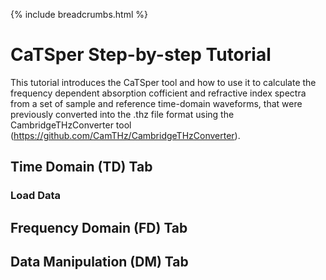 {% include breadcrumbs.html %}

# CaTSper Step-by-step Tutorial
This tutorial introduces the CaTSper tool and how to use it to calculate the frequency dependent absorption cofficient and refractive index spectra from a set of sample and reference time-domain waveforms, that were previously converted into the .thz file format using the CambridgeTHzConverter tool (https://github.com/CamTHz/CambridgeTHzConverter).

## Time Domain (TD) Tab
### Load Data

## Frequency Domain (FD) Tab

## Data Manipulation (DM) Tab
